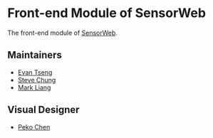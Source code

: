 # Front-end Module of SensorWeb
The front-end module of [SensorWeb](https://wiki.mozilla.org/SensorWeb).

## Maintainers
* [Evan Tseng](http://github.com/evanxd)
* [Steve Chung](https://github.com/steveck-chung)
* [Mark Liang](https://github.com/youwenliang)

## Visual Designer
* [Peko Chen](mailto:pchen@mozilla.com)
